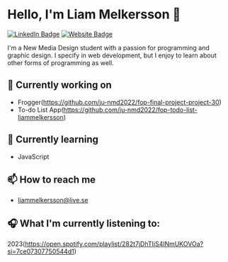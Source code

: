 # Hello, I'm Liam Melkersson 👋

[![LinkedIn Badge](https://img.shields.io/badge/-LinkedIn-blue?style=flat&logo=Linkedin&logoColor=white&link=https://www.linkedin.com/in/YourName/)](https://www.linkedin.com/in/liam-melkersson-a6a863268/)
[![Website Badge](https://img.shields.io/badge/-Portfolio-green?style=flat&logo=Safari&logoColor=white&link=https://YourWebsite.com)](https://ju-nmd2022.github.io/wuid-portfolio-liammelkersson/index.html)

I'm a New Media Design student with a passion for programming and graphic design. I specify in web development, but I enjoy to learn about other forms of programming as well.

## 🔭 Currently working on

- Frogger(https://github.com/ju-nmd2022/fop-final-project-project-30)
- To-do List App(https://github.com/ju-nmd2022/fop-todo-list-liammelkersson)

## 🌱 Currently learning

- JavaScript

## 📫 How to reach me

- liammelkersson@live.se

## 🎧 What I'm currently listening to:

2023(https://open.spotify.com/playlist/282t7jDhTIjS4lNmUKOVOa?si=7ce07307750544d1)

